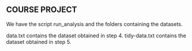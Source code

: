 ## COURSE PROJECT

We have the script run_analysis and the folders containing the datasets.

data.txt contains the dataset obtained in step 4.
tidy-data.txt contains the dataset obtained in step 5.

